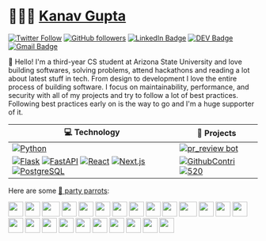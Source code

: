 # 👨🏻‍💻 [Kanav Gupta](https://kanav-codes.vercel.app) 

[![Twitter Follow](https://img.shields.io/twitter/follow/kanavg02?style=social)](https://twitter.com/intent/follow?screen_name=kanavg02)
[![GitHub followers](https://img.shields.io/github/followers/kanav89?label=Follow&style=social)](https://github.com/kanav89/?tab=follow)
[![LinkedIn Badge](https://img.shields.io/badge/-LinkedIn-blue?style=social&logo=Linkedin&logoColor=blue&link=https://www.linkedin.com/in/kanav198/)](https://www.linkedin.com/in/kanav198/)
[![DEV Badge](https://img.shields.io/badge/-DEV-c14438?style=social&logo=Dev.to&logoColor=black&link=https://dev.to/kanav_gupta)](https://dev.to/kanav_gupta)
[![Gmail Badge](https://img.shields.io/badge/-email@kanavg004@gmail.com-c14438?style=social&logo=Gmail&logoColor=red&link=mailto:email@kanavg004@gmail.com)](mailto:kanavg004@gmail.com)


:wave: Hello! I'm a third-year CS student at Arizona State University and love building softwares, solving problems, attend hackathons and reading a lot about latest stuff in tech. From design to development I love the entire process of building software. I focus on maintainability, performance, and security with all of my projects and try to follow a lot of best practices. Following best practices early on is the way to go and I'm a huge supporter of it.
<!-- 
<div align="center">
    <details>
        <summary><b>GitHub Metrics👇🏻</b></summary>
    <br>
        
<img src="https://metrics.lecoq.io/kanav198?template=classic&isocalendar=1&followup=1&tweets=1&achievements=1&isocalendar.duration=half-year&followup.sections=repositories&followup.indepth=false&achievements.threshold=C&achievements.secrets=true&achievements.display=detailed&achievements.limit=0&achievements.ignored=follower%2C%20gister%2C%20member%2C%20forker%2C%20inspirer%2C%20influencer%2C%20worker&tweets.attachments=false&tweets.limit=2&tweets.user=ashleymavericks&config.timezone=Asia%2FKolkata">
    </details>
</div>
-->
<!-- START OF PROFILE STACK, DO NOT REMOVE -->
| 💻 **Technology** | 🚀 **Projects** |
| - | - |
| [![Python](https://img.shields.io/static/v1?label=&message=Python&color=3776AB&logo=Python&logoColor=FFFFFF)](https://www.python.org/) | [![pr_review bot](https://img.shields.io/static/v1?label=&message=pr_review_bot&color=000605&logo=github&logoColor=FFFFFF&labelColor=000605)](https://github.com/kanav89/pr_review_bot) | [![StockPredSenti](https://img.shields.io/static/v1?label=&message=stockpredsenti&color=000605&logo=github&logoColor=FFFFFF&labelColor=000605)](https://github.com/kanav89/StockPredSenti)
| [![Flask](https://img.shields.io/static/v1?label=&message=Flask&color=000000&logo=Flask&logoColor=FFFFFF)](https://flask.palletsprojects.com/en/2.1.x/)  [![FastAPI](https://img.shields.io/static/v1?label=&message=FastAPI&color=009688&logo=FastAPI&logoColor=FFFFFF)](https://fastapi.tiangolo.com/)  [![React](https://img.shields.io/static/v1?label=&message=React&color=61DAFB&logo=React&logoColor=FFFFFF)](https://react.dev/) [![Next.js](https://img.shields.io/static/v1?label=&message=Next.js&color=000000&logo=Next.js&logoColor=FFFFFF)](https://nextjs.org/) [![PostgreSQL](https://img.shields.io/static/v1?label=&message=PostgreSQL&color=4169E1&logo=PostgreSQL&logoColor=FFFFFF)](https://www.postgresql.org/)| [![GithubContri](https://img.shields.io/static/v1?label=&message=GithubContri&color=000605&logo=github&logoColor=FFFFFF&labelColor=000605)](https://github.com/kanav89/GithubContri) [![520](https://img.shields.io/static/v1?label=&message=Five20&color=000605&logo=github&logoColor=FFFFFF&labelColor=000605)](https://github.com/kanav89/Five20) |

<!-- END OF PROFILE STACK, DO NOT REMOVE -->



Here are some [🦜 party parrots](https://cultofthepartyparrot.com):

<div>
    <img src="https://cultofthepartyparrot.com/parrots/hd/githubparrot.gif" width="30" height="30"/>
    <img src="https://cultofthepartyparrot.com/flags/hd/indiaparrot.gif" width="30" height="30"/>
    <img src="https://cultofthepartyparrot.com/parrots/asyncparrot.gif" width="36" height="30"/>
    <img src="https://cultofthepartyparrot.com/parrots/hd/exceptionallyfastparrot.gif" width="30" height="30"/>
    <img src="https://cultofthepartyparrot.com/parrots/hd/60fpsparrot.gif" width="30" height="30"/>
    <img src="https://cultofthepartyparrot.com/parrots/hd/jumpingparrot.gif" width="30" height="30"/>
    <img src="https://cultofthepartyparrot.com/parrots/hd/opensourceparrot.gif" width="30" height="30"/>
    <img src="https://cultofthepartyparrot.com/parrots/hd/dealwithitnowparrot.gif" width="30" height="30"/>
    <img src="https://cultofthepartyparrot.com/parrots/hd/hypnoparrotlight.gif" width="30" height="30"/>
    <img src="https://cultofthepartyparrot.com/parrots/databaseparrot.gif" width="30" height="30"/>
    <img src="https://cultofthepartyparrot.com/parrots/fixparrot.gif" width="36" height="30"/>
    <img src="https://cultofthepartyparrot.com/parrots/hd/laptop_parrot.gif" width="30" height="30"/>
    <img src="https://cultofthepartyparrot.com/parrots/hd/spinningparrot.gif" width="30" height="30"/>
    <img src="https://cultofthepartyparrot.com/parrots/hd/levitationparrot.gif" width="30" height="30"/>
    <img src="https://cultofthepartyparrot.com/parrots/hd/meldparrot.gif" width="30" height="30"/>
    <img src="https://cultofthepartyparrot.com/parrots/slomoparrot.gif" width="30" height="30"/>
    <img src="https://cultofthepartyparrot.com/parrots/hd/moonwalkingparrot.gif" width="30" height="30"/>
    <img src="https://cultofthepartyparrot.com/parrots/hd/stableparrot.gif" width="30" height="30"/>
    <img src="https://cultofthepartyparrot.com/parrots/hd/scienceparrot.gif" width="30" height="30"/>
    <img src="https://cultofthepartyparrot.com/parrots/hd/pirateparrot.gif" width="30" height="30"/>
    <img src="https://cultofthepartyparrot.com/parrots/hd/footballparrot.gif" width="30" height="30"/>
    <img src="https://cultofthepartyparrot.com/parrots/hd/illuminatiparrot.gif" width="30" height="30"/>
    <img src="https://cultofthepartyparrot.com/parrots/hd/hypnoparrotdark.gif" width="30" height="30"/>
    <img src="https://cultofthepartyparrot.com/parrots/hd/mustacheparrot.gif" width="30" height="30"/>
</div>
